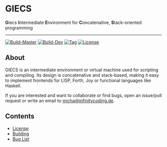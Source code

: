 # GIECS

**G**iecs **I**ntermediate **E**nvironment for **C**oncatenative, **S**tack-oriented programming

---

[![Build-Master](https://img.shields.io/travis/michaelsippel/giecs/master.svg?label=master)](https://travis-ci.org/michaelsippel/giecs/branches)
[![Build-Dev](https://img.shields.io/travis/michaelsippel/giecs/dev.svg?label=dev)](https://travis-ci.org/michaelsippel/giecs/branches)
[![Tag](https://img.shields.io/github/tag/michaelsippel/giecs.svg)](https://github.com/michaelsippel/giecs/tags)
[![License](https://img.shields.io/github/license/michaelsippel/giecs.svg)](license.md)

## About
GIECS is an intermediate environment or virtual machine used for scripting and compiling. 
Its design is concatenative and stack-based, making it easy to implement frontends for LISP, Forth, Joy or functional languages like Haskell.

If you are interested and want to collaborate or find bugs, open an issue/pull request or write an email to <micha@infinitycoding.de>.

## Contents
* [License](license.md)
* [Building](building.md)
* [Bug List](bugs.md)

